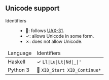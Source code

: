 ## Unicode support

<dl>
<dt>Identifiers</dt>
<dd>
    <ul>
    <li>💯: follows <a href="http://www.unicode.org/reports/tr31/">UAX-31</a>.</li>
    <li>✓: allows Unicode in some form.</li>
    <li>✗: does not allow Unicode.</li>
    </ul>
</dd>
</dl>

<table>
  <thead>
    <td>Language</td>
    <td>Identifiers</td>
  </thead>
<tbody>
<tr>
  <td>Haskell</td>
  <td>✓ <code>Ll|Lu|Lt|Nd|_|'</code></td>
</tr>
<tr>
  <td>Python 3</td>
  <td>💯 <code>XID_Start XID_Continue*</code></td>
</tr>
</trow>
</tbody>
</table>